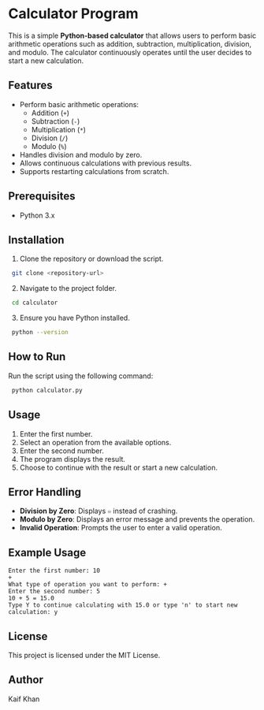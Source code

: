 # Calculator Program

This is a simple **Python-based calculator** that allows users to perform basic arithmetic operations such as addition, subtraction, multiplication, division, and modulo. The calculator continuously operates until the user decides to start a new calculation.

## Features

- Perform basic arithmetic operations:
  - Addition (`+`)
  - Subtraction (`-`)
  - Multiplication (`*`)
  - Division (`/`)
  - Modulo (`%`)
- Handles division and modulo by zero.
- Allows continuous calculations with previous results.
- Supports restarting calculations from scratch.

## Prerequisites

- Python 3.x

## Installation

1. Clone the repository or download the script.

```sh
 git clone <repository-url>
```

2. Navigate to the project folder.

```sh
 cd calculator
```

3. Ensure you have Python installed.

```sh
 python --version
```

## How to Run

Run the script using the following command:

```sh
 python calculator.py
```

## Usage

1. Enter the first number.
2. Select an operation from the available options.
3. Enter the second number.
4. The program displays the result.
5. Choose to continue with the result or start a new calculation.

## Error Handling

- **Division by Zero**: Displays `♾️` instead of crashing.
- **Modulo by Zero**: Displays an error message and prevents the operation.
- **Invalid Operation**: Prompts the user to enter a valid operation.

## Example Usage

```
Enter the first number: 10
+
What type of operation you want to perform: +
Enter the second number: 5
10 + 5 = 15.0
Type Y to continue calculating with 15.0 or type 'n' to start new calculation: y
```

## License

This project is licensed under the MIT License.

## Author

Kaif Khan

